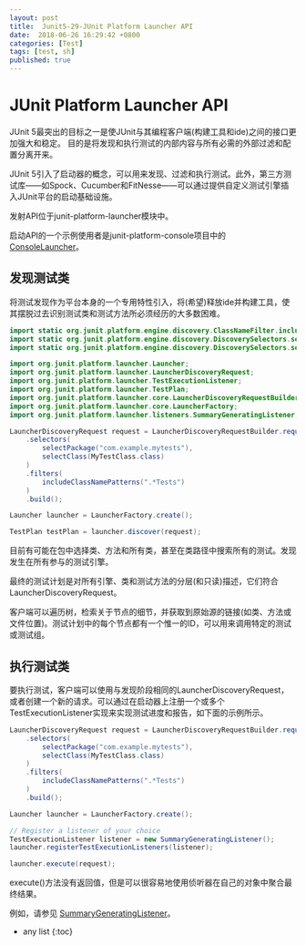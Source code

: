 ```yaml
---
layout: post
title:  Junit5-29-JUnit Platform Launcher API
date:  2018-06-26 16:29:42 +0800
categories: [Test]
tags: [test, sh]
published: true
---
```


# JUnit Platform Launcher API

JUnit 5最突出的目标之一是使JUnit与其编程客户端(构建工具和ide)之间的接口更加强大和稳定。
目的是将发现和执行测试的内部内容与所有必需的外部过滤和配置分离开来。

JUnit 5引入了启动器的概念，可以用来发现、过滤和执行测试。此外，第三方测试库——如Spock、Cucumber和FitNesse——可以通过提供自定义测试引擎插入JUnit平台的启动基础设施。

发射API位于junit-platform-launcher模块中。

启动API的一个示例使用者是junit-platform-console项目中的[ConsoleLauncher](https://junit.org/junit5/docs/current/api/org/junit/platform/console/ConsoleLauncher.html)。

## 发现测试类

将测试发现作为平台本身的一个专用特性引入，将(希望)释放ide并构建工具，使其摆脱过去识别测试类和测试方法所必须经历的大多数困难。

```java
import static org.junit.platform.engine.discovery.ClassNameFilter.includeClassNamePatterns;
import static org.junit.platform.engine.discovery.DiscoverySelectors.selectClass;
import static org.junit.platform.engine.discovery.DiscoverySelectors.selectPackage;

import org.junit.platform.launcher.Launcher;
import org.junit.platform.launcher.LauncherDiscoveryRequest;
import org.junit.platform.launcher.TestExecutionListener;
import org.junit.platform.launcher.TestPlan;
import org.junit.platform.launcher.core.LauncherDiscoveryRequestBuilder;
import org.junit.platform.launcher.core.LauncherFactory;
import org.junit.platform.launcher.listeners.SummaryGeneratingListener;
```

```java
LauncherDiscoveryRequest request = LauncherDiscoveryRequestBuilder.request()
    .selectors(
        selectPackage("com.example.mytests"),
        selectClass(MyTestClass.class)
    )
    .filters(
        includeClassNamePatterns(".*Tests")
    )
    .build();

Launcher launcher = LauncherFactory.create();

TestPlan testPlan = launcher.discover(request);
```

目前有可能在包中选择类、方法和所有类，甚至在类路径中搜索所有的测试。发现发生在所有参与的测试引擎。

最终的测试计划是对所有引擎、类和测试方法的分层(和只读)描述，它们符合LauncherDiscoveryRequest。

客户端可以遍历树，检索关于节点的细节，并获取到原始源的链接(如类、方法或文件位置)。测试计划中的每个节点都有一个惟一的ID，可以用来调用特定的测试或测试组。

## 执行测试类

要执行测试，客户端可以使用与发现阶段相同的LauncherDiscoveryRequest，或者创建一个新的请求。可以通过在启动器上注册一个或多个TestExecutionListener实现来实现测试进度和报告，如下面的示例所示。

```java
LauncherDiscoveryRequest request = LauncherDiscoveryRequestBuilder.request()
    .selectors(
        selectPackage("com.example.mytests"),
        selectClass(MyTestClass.class)
    )
    .filters(
        includeClassNamePatterns(".*Tests")
    )
    .build();

Launcher launcher = LauncherFactory.create();

// Register a listener of your choice
TestExecutionListener listener = new SummaryGeneratingListener();
launcher.registerTestExecutionListeners(listener);

launcher.execute(request);
```

execute()方法没有返回值，但是可以很容易地使用侦听器在自己的对象中聚合最终结果。

例如，请参见 [SummaryGeneratingListener](https://junit.org/junit5/docs/current/api/org/junit/platform/launcher/listeners/SummaryGeneratingListener.html)。


* any list
{:toc}
